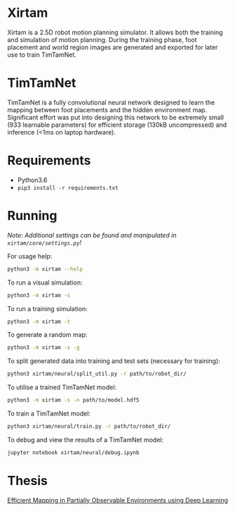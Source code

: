 # Xirtam
Xirtam is a 2.5D robot motion planning simulator. It allows both the training and simulation of motion planning. During the training phase, foot placement and world region images are generated and exported for later use to train TimTamNet.

# TimTamNet
TimTamNet is a fully convolutional neural network designed to learn the mapping between foot placements and the hidden environment map. Significant effort was put into designing this network to be extremely small (933 learnable parameters) for efficient storage (130kB uncompressed) and inference (<1ms on laptop hardware).

# Requirements
- Python3.6
- `pip3 install -r requirements.txt`

# Running
_Note: Additional settings can be found and manipulated in `xirtam/core/settings.py`!_

For usage help:
```bash
python3 -m xirtam --help
```
To run a visual simulation:
```bash
python3 -m xirtam -s
```
To run a training simulation:
```bash
python3 -m xirtam -t
```
To generate a random map:
```bash
python3 -m xirtam -s -g
```
To split generated data into training and test sets (necessary for training):
```bash
python3 xirtam/neural/split_util.py -r path/to/robot_dir/
```
To utilise a trained TimTamNet model:
```bash
python3 -m xirtam -s -n path/to/model.hdf5
```
To train a TimTamNet model:
```bash
python3 xirtam/neural/train.py -r path/to/robot_dir/
```
To debug and view the results of a TimTamNet model:
```bash
jupyter notebook xirtam/neural/debug.ipynb
```

# Thesis
[Efficient Mapping in Partially Observable Environments using Deep Learning](https://drive.google.com/open?id=1SKtxHuCVcvMXvnQkKLPDFwzsXWYMOy91)
